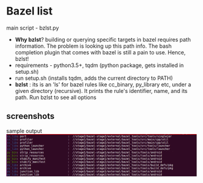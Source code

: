 # Bazel list

main script - bzlst.py

* **Why bzlst**? building or querying specific targets in bazel requires path information. The problem is looking up this path info. The bash completion plugin that comes with bazel is still a pain to use. Hence, bzlst!
* requirements - python3.5+, tqdm (python package, gets installed in setup.sh)
* run setup.sh (installs tqdm, adds the current directory to PATH)
* **bzlst** :  its is an 'ls' for bazel rules like cc\_binary, py\_library etc, under a given directory (recursive). It prints the rule's identifier, name, and its path. Run bzlst to see all options


## screenshots
sample output
![sample_output](sample_output.png)
